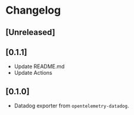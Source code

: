 # Changelog

## [Unreleased]

## [0.1.1]

-   Update README.md
-   Update Actions

## [0.1.0]

-   Datadog exporter from `opentelemetry-datadog`.
